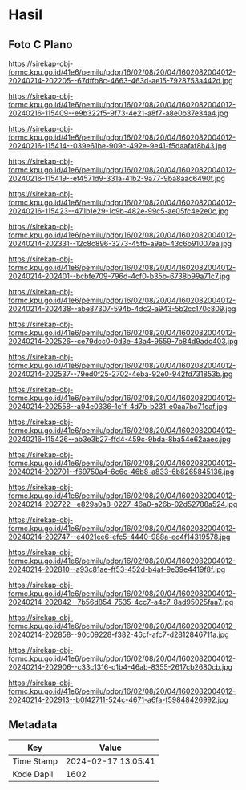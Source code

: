 # Hasil

## Foto C Plano

https://sirekap-obj-formc.kpu.go.id/41e6/pemilu/pdpr/16/02/08/20/04/1602082004012-20240214-202205--67dffb8c-4663-463d-ae15-7928753a442d.jpg

https://sirekap-obj-formc.kpu.go.id/41e6/pemilu/pdpr/16/02/08/20/04/1602082004012-20240216-115409--e9b322f5-9f73-4e21-a8f7-a8e0b37e34a4.jpg

https://sirekap-obj-formc.kpu.go.id/41e6/pemilu/pdpr/16/02/08/20/04/1602082004012-20240216-115414--039e61be-909c-492e-9e41-f5daafaf8b43.jpg

https://sirekap-obj-formc.kpu.go.id/41e6/pemilu/pdpr/16/02/08/20/04/1602082004012-20240216-115419--ef4571d9-331a-41b2-9a77-9ba8aad6490f.jpg

https://sirekap-obj-formc.kpu.go.id/41e6/pemilu/pdpr/16/02/08/20/04/1602082004012-20240216-115423--471b1e29-1c9b-482e-99c5-ae05fc4e2e0c.jpg

https://sirekap-obj-formc.kpu.go.id/41e6/pemilu/pdpr/16/02/08/20/04/1602082004012-20240214-202331--12c8c896-3273-45fb-a9ab-43c6b91007ea.jpg

https://sirekap-obj-formc.kpu.go.id/41e6/pemilu/pdpr/16/02/08/20/04/1602082004012-20240214-202401--bcbfe709-796d-4cf0-b35b-6738b99a71c7.jpg

https://sirekap-obj-formc.kpu.go.id/41e6/pemilu/pdpr/16/02/08/20/04/1602082004012-20240214-202438--abe87307-594b-4dc2-a943-5b2cc170c809.jpg

https://sirekap-obj-formc.kpu.go.id/41e6/pemilu/pdpr/16/02/08/20/04/1602082004012-20240214-202526--ce79dcc0-0d3e-43a4-9559-7b84d9adc403.jpg

https://sirekap-obj-formc.kpu.go.id/41e6/pemilu/pdpr/16/02/08/20/04/1602082004012-20240214-202537--79ed0f25-2702-4eba-92e0-942fd731853b.jpg

https://sirekap-obj-formc.kpu.go.id/41e6/pemilu/pdpr/16/02/08/20/04/1602082004012-20240214-202558--a94e0336-1e1f-4d7b-b231-e0aa7bc71eaf.jpg

https://sirekap-obj-formc.kpu.go.id/41e6/pemilu/pdpr/16/02/08/20/04/1602082004012-20240216-115426--ab3e3b27-ffd4-459c-9bda-8ba54e62aaec.jpg

https://sirekap-obj-formc.kpu.go.id/41e6/pemilu/pdpr/16/02/08/20/04/1602082004012-20240214-202701--f69750a4-6c6e-46b8-a833-6b8265845136.jpg

https://sirekap-obj-formc.kpu.go.id/41e6/pemilu/pdpr/16/02/08/20/04/1602082004012-20240214-202722--e829a0a8-0227-46a0-a26b-02d52788a524.jpg

https://sirekap-obj-formc.kpu.go.id/41e6/pemilu/pdpr/16/02/08/20/04/1602082004012-20240214-202747--e4021ee6-efc5-4440-988a-ec4f14319578.jpg

https://sirekap-obj-formc.kpu.go.id/41e6/pemilu/pdpr/16/02/08/20/04/1602082004012-20240214-202810--a93c81ae-ff53-452d-b4af-9e39e4419f8f.jpg

https://sirekap-obj-formc.kpu.go.id/41e6/pemilu/pdpr/16/02/08/20/04/1602082004012-20240214-202842--7b56d854-7535-4cc7-a4c7-8ad95025faa7.jpg

https://sirekap-obj-formc.kpu.go.id/41e6/pemilu/pdpr/16/02/08/20/04/1602082004012-20240214-202858--90c09228-f382-46cf-afc7-d2812846711a.jpg

https://sirekap-obj-formc.kpu.go.id/41e6/pemilu/pdpr/16/02/08/20/04/1602082004012-20240214-202906--c33c1316-d1b4-46ab-8355-2617cb2680cb.jpg

https://sirekap-obj-formc.kpu.go.id/41e6/pemilu/pdpr/16/02/08/20/04/1602082004012-20240214-202913--b0f42711-524c-4671-a6fa-f59848426992.jpg


## Metadata

| Key        | Value               |
| ---------- | ------------------- |
| Time Stamp | 2024-02-17 13:05:41 |
| Kode Dapil | 1602                |




